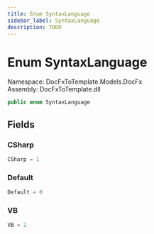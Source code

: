 ```yaml
---
title: Enum SyntaxLanguage
sidebar_label: SyntaxLanguage
description: TODO
---
```


# Enum SyntaxLanguage
Namespace: DocFxToTemplate.Models.DocFx   
Assembly: DocFxToTemplate.dll
    
   

```csharp title="src/DocFxToTemplate/Models/DocFx/SyntaxLanguage.cs#5" 
public enum SyntaxLanguage
```

   

   

   

   

## Fields
### CSharp
   
```csharp title="src/DocFxToTemplate/Models/DocFx/SyntaxLanguage.cs#8"
CSharp = 1
```
### Default
   
```csharp title="src/DocFxToTemplate/Models/DocFx/SyntaxLanguage.cs#7"
Default = 0
```
### VB
   
```csharp title="src/DocFxToTemplate/Models/DocFx/SyntaxLanguage.cs#9"
VB = 2
```
   

   

   

   

   